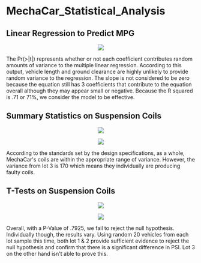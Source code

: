 # MechaCar_Statistical_Analysis
## Linear Regression to Predict MPG
<p align="center"> <img src="https://user-images.githubusercontent.com/88862384/143664552-404cf76f-a70b-40bf-9a75-b1e913a6de15.png">
  </p>
The Pr(>|t|) represents whether or not each coefficient contributes random amounts of variance to the multiple linear regression. According to this output, vehicle length and ground clearance are highly unlikely to provide random variance to the regression. The slope is not considered to be zero because the equation still has 3 coefficients that contribute to the equation overall although they may appear small or negative. Because the R squared is .71 or 71%, we consider the model to be  effective.

<br>

## Summary Statistics on Suspension Coils
<p align="center"> <img src="https://user-images.githubusercontent.com/88862384/143664558-33e7de8e-f699-4352-9970-ee2474d629cf.png">
  </p>
<p align="center"> <img src="https://user-images.githubusercontent.com/88862384/143664553-294e562e-d107-4675-98ce-7b3ce6abfae4.png">
  </p>
According to the standards set by the design specifications, as a whole, MechaCar's coils are within the appropriate range of variance. However, the variance from lot 3 is 170 which means they individually are producing faulty coils.

<br>

## T-Tests on Suspension Coils
<p align="center"> <img src="https://user-images.githubusercontent.com/88862384/143664556-5b5233b0-4407-442e-94e8-2b5d9762147e.png">
  </p>
<p align="center"> <img src="https://user-images.githubusercontent.com/88862384/143664554-c1e58305-4c78-461e-b3f2-1a48695c45e3.png">
  </p>
Overall, with a P-Value of .7925, we fail to reject the null hypothesis. Individually though, the results vary. Using random 20 vehicles from each lot sample this time, both lot 1 & 2 provide sufficient evidence to reject the null hypothesis and confirm that there is a significant difference in PSI. Lot 3 on the other hand isn't able to prove this. 
